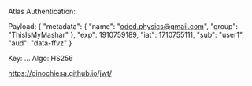 Atlas Authentication:

Payload:
{
  "metadata": {
    "name": "oded.physics@gmail.com",
    "group": "ThisIsMyMashar"
  },
  "exp": 1910759189,
  "iat": 1710755111,
  "sub": "user1",
  "aud": "data-ffvz"
}

Key: ...
Algo: HS256

https://dinochiesa.github.io/jwt/